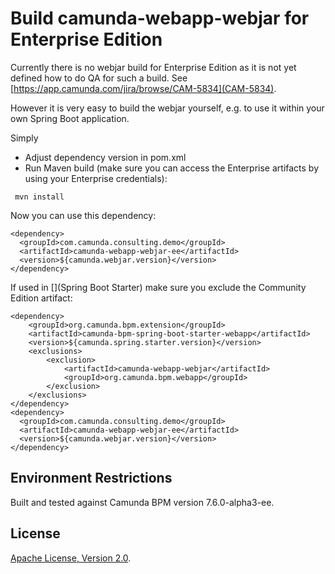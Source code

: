 Build camunda-webapp-webjar for Enterprise Edition
=========================

Currently there is no webjar build for Enterprise Edition as it is not yet defined how to do QA for such a build. See [https://app.camunda.com/jira/browse/CAM-5834](CAM-5834).

However it is very easy to build the webjar yourself, e.g. to use it within your own Spring Boot application.

Simply 

* Adjust dependency version in pom.xml
* Run Maven build (make sure you can access the Enterprise artifacts by using your Enterprise credentials):

```
 mvn install
```

Now you can use this dependency:

```
<dependency>
  <groupId>com.camunda.consulting.demo</groupId>
  <artifactId>camunda-webapp-webjar-ee</artifactId>
  <version>${camunda.webjar.version}</version>		  
</dependency>			
```

If used in [](Spring Boot Starter) make sure you exclude the Community Edition artifact:

```
<dependency>
	<groupId>org.camunda.bpm.extension</groupId>
	<artifactId>camunda-bpm-spring-boot-starter-webapp</artifactId>
	<version>${camunda.spring.starter.version}</version>
	<exclusions>
		<exclusion>
			<artifactId>camunda-webapp-webjar</artifactId>
			<groupId>org.camunda.bpm.webapp</groupId>
		</exclusion>
	</exclusions>
</dependency>
<dependency>
  <groupId>com.camunda.consulting.demo</groupId>
  <artifactId>camunda-webapp-webjar-ee</artifactId>
  <version>${camunda.webjar.version}</version>		  
</dependency>	
```

Environment Restrictions
------------------------

Built and tested against Camunda BPM version 7.6.0-alpha3-ee.


License
-------
[Apache License, Version 2.0](http://www.apache.org/licenses/LICENSE-2.0).
